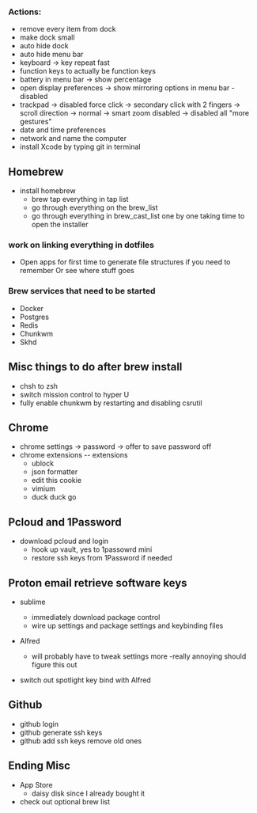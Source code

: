 ### Actions:
  - remove every item from dock
  - make dock small
  - auto hide dock
  - auto hide menu bar
  - keyboard -> key repeat fast
  - function keys to actually be function keys
  - battery in menu bar -> show percentage
  - open display preferences -> show mirroring options in menu bar - disabled
  - trackpad -> disabled force click
    -> secondary click with 2 fingers
    -> scroll direction -> normal
    -> smart zoom disabled
    -> disabled all "more gestures"
  - date and time preferences
  - network and name the computer
  - install Xcode by typing git in terminal

## Homebrew
- install homebrew
  - brew tap everything in tap list
  - go through everything on the brew_list
  - go through everything in brew_cast_list one by one taking time to open the installer

### work on linking everything in dotfiles
  - Open apps for first time to generate file structures if you need to remember Or see where stuff goes

### Brew services that need to be started
  - Docker
  - Postgres
  - Redis
  - Chunkwm
  - Skhd

## Misc things to do after brew install
  - chsh to zsh
  - switch mission control to hyper U
  - fully enable chunkwm by restarting and disabling csrutil

## Chrome
  - chrome settings -> password -> offer to save password off
  - chrome extensions
    -- extensions
      - ublock
      - json formatter
      - edit this cookie
      - vimium
      - duck duck go

## Pcloud and 1Password
  - download pcloud and login
    - hook up vault, yes to 1passowrd mini
    - restore ssh keys from 1Password if needed

## Proton email retrieve software keys
  - sublime
    - immediately download package control
    - wire up settings and package settings and keybinding files

  - Alfred
    - will probably have to tweak settings more -really annoying should figure this out
  - switch out spotlight key bind with Alfred

## Github
- github login
- github generate ssh keys
- github add ssh keys remove old ones

## Ending Misc
  - App Store
    - daisy disk since I already bought it
  - check out optional brew list
